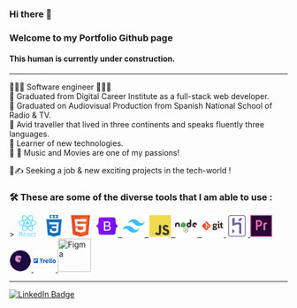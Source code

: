 

### Hi there 👋



### Welcome to my Portfolio Github page
#### This human is currently under construction.

---

👨🏾‍💻 Software engineer 👨🏾‍💻 <br>
🔭 Graduated from Digital Career Institute as a full-stack web developer. <br>
📼 Graduated on Audiovisual Production from Spanish National School of Radio & TV.  <br>
🥾 Avid traveller that lived in three continents and speaks fluently three languages.  <br>
📖 Learner of new technologies.   <br> 
🎹 🎥 Music and Movies are one of my passions!   <br>

 🤔✍️ Seeking a job & new exciting projects in the tech-world !






### :hammer_and_wrench: These are some of the diverse tools that I am able to use :
<div>
   <a href="https://reactjs.org/" style="text-decoration:none">>
       <img src="https://github.com/devicons/devicon/blob/master/icons/react/react-original-wordmark.svg" title="React" alt="React" width="40" height="40"/>&nbsp;
  </a> 
    <a href="https://www.w3.org/TR/CSS/#css" style="text-decoration:none">
  <img src="https://github.com/devicons/devicon/blob/master/icons/css3/css3-plain-wordmark.svg"  title="CSS3" alt="CSS" width="40" height="40"/>&nbsp;

  </a> 

  <a href="https://developer.mozilla.org/en-US/docs/Glossary/HTML5" style="text-decoration:none">
  <img src="https://github.com/devicons/devicon/blob/master/icons/html5/html5-original.svg" title="HTML5" alt="HTML" width="40" height="40"/>&nbsp;

  </a> 
   <a href="https://developer.mozilla.org/en-US/docs/Glossary/HTML5](https://getbootstrap.com/">
  <img src="https://github.com/devicons/devicon/blob/master/icons/bootstrap/bootstrap-original.svg" title="Boostrap" alt="bootstrap" width="40" height="40"/>&nbsp;

  </a> 
   <a href="https://tailwindcss.com/">
  <img src="https://github.com/devicons/devicon/blob/master/icons/tailwindcss/tailwindcss-plain.svg" title="tailwindCSS" alt="tailwindCSS" width="40" height="40"/>&nbsp;

  </a> 
     <a href="https://developer.mozilla.org/en-US/docs/Web/JavaScript">
  <img src="https://github.com/devicons/devicon/blob/master/icons/javascript/javascript-original.svg" title="JavaScript" alt="JavaScript" width="40" height="40"/>&nbsp;

  </a>
         <a href="https://nodejs.org/en/docs/">
  <img src="https://github.com/devicons/devicon/blob/master/icons/nodejs/nodejs-original-wordmark.svg" title="NodeJS" alt="NodeJS" width="40" height="40"/>&nbsp;

  </a> 
   <a href="https://github.com/">
  <img src="https://github.com/devicons/devicon/blob/master/icons/git/git-original-wordmark.svg" title="Git" **alt="Git" width="40" height="40"/>

  </a> 
   <a href="https://dashboard.heroku.com/">
    <img src="https://github.com/devicons/devicon/blob/master/icons/heroku/heroku-original.svg" title="Heroku" **alt="Heroku" width="40" height="40"/>

  </a> 
  <a href="https://www.adobe.com/products/premiere.html">
    <img src="https://github.com/devicons/devicon/blob/master/icons/premierepro/premierepro-original.svg" title="Adobe Premiere" **alt="Premiere" width="40" height="40"/>

  </a>        
  
   <a href="https://www.adobe.com/products/aftereffects.html">
    <img src="https://github.com/devicons/devicon/blob/master/icons/aftereffects/aftereffects-original.svg" title="After Effects" **alt="After Effects" width="40" height="40"/>

  </a>           
         
  <a href="https://trello.com/">
    <img src="https://github.com/devicons/devicon/blob/master/icons/trello/trello-plain-wordmark.svg" title="Trello" **alt="Trello" width="40" height="40"/>

  </a> 

   <a href="https://figma.com/">
    <img src="https://cdn.worldvectorlogo.com/logos/figma-5.svg" title="Figma" **alt="Figma_logo" width="60" height="60"/>

  </a>  
         
         
         
         
  
  
</div>

---
<div id="badges">
   <a href="https://www.linkedin.com/in/carlosbborruel/">
    <img src="https://img.shields.io/badge/LinkedIn-blue?style=for-the-badge&logo=linkedin&logoColor=white" alt="LinkedIn Badge"/>
  </a> 
  
  
</div>




<!--
**Charlibb/Charlibb** is a ✨ _special_ ✨ repository because its `README.md` (this file) appears on your GitHub profile.

Here are some ideas to get you started:

- 🔭 I’m currently working on ...
- 🌱 I’m currently learning ...
- 👯 I’m looking to collaborate on ...
- 🤔 I’m looking for help with ...
- 💬 Ask me about ...
- 📫 How to reach me: ...
- 😄 Pronouns: ...
- ⚡ Fun fact: ...
-->
